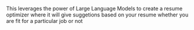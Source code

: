 This leverages the power of Large Language Models to create a resume optimizer where it will give suggetions based on your resume whether you are fit for a particular job or not
